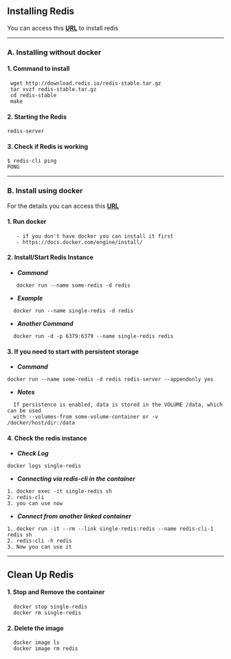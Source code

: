 ## Installing Redis
 You can access this **[URL](https://redis.io/topics/quickstart)** to install redis 

----
### A. Installing without docker

#### 1. Command to install
```
 wget http://download.redis.io/redis-stable.tar.gz
 tar xvzf redis-stable.tar.gz
 cd redis-stable
 make
```
#### 2. Starting the Redis
```
redis-server
```

#### 3. Check if Redis is working

```
$ redis-cli ping
PONG
```

---

### B. Install using docker

For the details you can access this **[URL](https://hub.docker.com/_/redis)** 

#### 1. Run docker
```
   - if you don't have docker you can install it first
   - https://docs.docker.com/engine/install/
```
#### 2. Install/Start Redis Instance
 - ***Command***
```   
   docker run --name some-redis -d redis
```
- ***Example***
```
  docker run --name single-redis -d redis
```
- ***Another Command***
```
  docker run -d -p 6379:6379 --name single-redis redis
```
#### 3. If you need to start with persistent storage
   - ***Command***
```
docker run --name some-redis -d redis redis-server --appendonly yes
```
- ***Notes*** 
```
  If persistence is enabled, data is stored in the VOLUME /data, which can be used 
  with --volumes-from some-volume-container or -v /docker/host/dir:/data
```
#### 4. Check the redis instance
   -  ***Check Log***       
``` 
docker logs single-redis
```
- ***Connecting via redis-cli in the container***
```
1. docker exec -it single-redis sh
2. redis-cli
3. you can use now
```

- ***Connect from another linked container***
```
1. docker run -it --rm --link single-redis:redis --name redis-cli-1 redis sh
2. redis-cli -h redis
3. Now you can use it
```

 -------


## Clean Up Redis

#### 1. Stop and Remove the container
```
  docker stop single-redis
  docker rm single-redis
```
#### 2. Delete the image
```
  docker image ls
  docker image rm redis
```